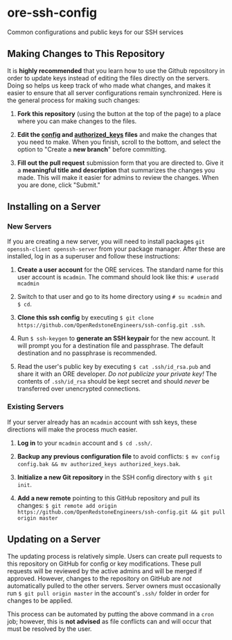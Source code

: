 # ore-ssh-config
Common configurations and public keys for our SSH services

## Making Changes to This Repository
It is **highly recommended** that you learn how to use the Github repository in order to update keys instead of
editing the files directly on the servers. Doing so helps us keep track of who made what changes, and makes it
easier to ensure that all server configurations remain synchronized. Here is the general process for making
such changes:

1. **Fork this repository** (using the button at the top of the page) to a place where you can make changes
to the files.

2. **Edit the [config](https://github.com/OpenRedstoneEngineers/ssh-config/edit/master/config) and [authorized_keys](https://github.com/OpenRedstoneEngineers/ssh-config/edit/master/authorized_keys) files** and make the changes that you need to make. When you
finish, scroll to the bottom, and select the option to "Create a **new branch**" before committing.

3. **Fill out the pull request** submission form that you are directed to. Give it a **meaningful title and 
description** that summarizes the changes you made. This will make it easier for admins to review the changes.
When you are done, click "Submit."

## Installing on a Server

### New Servers
If you are creating a new server, you will need to install packages `git openssh-client openssh-server` from your
package manager. After these are installed, log in as a superuser and follow these instructions:

1. **Create a user account** for the ORE services. The standard name for this user account is `mcadmin`. The command
should look like this: `# useradd mcadmin`

2. Switch to that user and go to its home directory using `# su mcadmin` and `$ cd`.

3. **Clone this ssh config** by executing `$ git clone https://github.com/OpenRedstoneEngineers/ssh-config.git .ssh`.

4. Run `$ ssh-keygen` to **generate an SSH keypair** for the new account. It will prompt you for a destination
file and passphrase. The default destination and no passphrase is recommended.

5. Read the user's public key by executing `$ cat .ssh/id_rsa.pub` and share it with an ORE developer. *Do not
publicize your private key!* The contents of `.ssh/id_rsa` should be kept secret and should *never* be transferred
over unencrypted connections.

### Existing Servers
If your server already has an `mcadmin` account with ssh keys, these directions will make the process much easier.

1. **Log in** to your `mcadmin` account and `$ cd .ssh/`.

2. **Backup any previous configuration file** to avoid conflicts: `$ mv config config.bak && mv authorized_keys authorized_keys.bak`.

3. **Initialize a new Git repository** in the SSH config directory with `$ git init`.

4. **Add a new remote** pointing to this GitHub repository and pull its changes:
`$ git remote add origin https://github.com/OpenRedstoneEngineers/ssh-config.git && git pull origin master`

## Updating on a Server
The updating process is relatively simple. Users can create pull requests to this repository on GitHub for config or
key modifications. These pull requests will be reviewed by the active admins and will be merged if approved. However,
changes to the repository on GitHub are *not* automatically pulled to the other servers. Server owners must occasionally
run `$ git pull origin master` in the account's `.ssh/` folder in order for changes to be applied.

This process can be automated by putting the above command in a `cron` job; however, this is **not advised**
as file conflicts can and will occur that must be resolved by the user.
